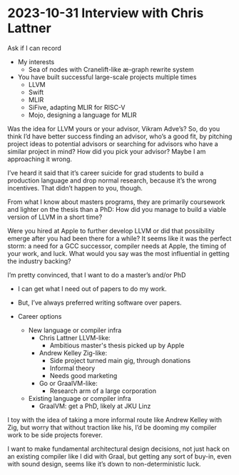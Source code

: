 # 2023-10-31 Interview with Chris Lattner

Ask if I can record

- My interests
  - Sea of nodes with Cranelift-like æ-graph rewrite system
- You have built successful large-scale projects multiple times
  - LLVM
  - Swift
  - MLIR
  - SiFive, adapting MLIR for RISC-V
  - Mojo, designing a language for MLIR

Was the idea for LLVM yours or your advisor, Vikram Adve’s? So, do you think I’d
have better success finding an advisor, who’s a good fit, by pitching project
ideas to potential advisors or searching for advisors who have a similar project
in mind? How did you pick your advisor? Maybe I am approaching it wrong.

I’ve heard it said that it’s career suicide for grad students to build a
production language and drop normal research, because it’s the wrong incentives.
That didn’t happen to you, though.

From what I know about masters programs, they are primarily coursework and
lighter on the thesis than a PhD: How did you manage to build a viable version
of LLVM in a short time?

Were you hired at Apple to further develop LLVM or did that possibility emerge
after you had been there for a while? It seems like it was the perfect storm: a
need for a GCC successor, compiler needs at Apple, the timing of your work, and
luck. What would you say was the most influential in getting the industry
backing?

I’m pretty convinced, that I want to do a master’s and/or PhD
- I can get what I need out of papers to do my work.
- But, I’ve always preferred writing software over papers.

- Career options
  - New language or compiler infra
    - Chris Lattner LLVM-like:
      - Ambitious master's thesis picked up by Apple
    - Andrew Kelley Zig-like:
      - Side project turned main gig, through donations
      - Informal theory
      - Needs good marketing
    - Go or GraalVM-like:
      - Research arm of a large corporation
  - Existing language or compiler infra
    - GraalVM: get a PhD, likely at JKU Linz

I toy with the idea of taking a more informal route like Andrew Kelley with Zig,
but worry that without traction like his, I’d be dooming my compiler work to be
side projects forever.

I want to make fundamental architectural design decisions, not just hack on an
existing compiler like I did with Graal, but getting any sort of buy-in, even
with sound design, seems like it’s down to non-deterministic luck.
